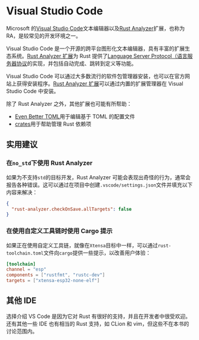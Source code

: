 # Visual Studio Code

Microsoft 的[Visual Studio Code][vscode]文本编辑器以及[Rust Analyzer][rust-analyzer]扩展，也称为 RA，是较常见的开发环境之一。

Visual Studio Code 是一个开源的跨平台图形化文本编辑器，具有丰富的扩展生态系统。[Rust Analyzer 扩展][rust-analyzer-extension]为 Rust 提供了[Language Server Protocol（语言服务器协议][language-server-protocol]的实现，并包括自动完成、跳转到定义等功能。

Visual Studio Code 可以通过大多数流行的软件包管理器安装，也可以在官方网站上获得安装程序。[Rust Analyzer 扩展][rust-analyzer-extension]可以通过内置的扩展管理器在 Visual Studio Code 中安装。

除了 Rust Analyzer 之外，其他扩展也可能有所帮助：

- [Even Better TOML][even-better-toml]用于编辑基于 TOML 的配置文件
- [crates][crates]用于帮助管理 Rust 依赖项

[vscode]: https://code.visualstudio.com/
[rust-analyzer]: https://rust-analyzer.github.io/
[rust-analyzer-extension]: https://marketplace.visualstudio.com/items?itemName=rust-lang.rust-analyzer
[language-server-protocol]: https://microsoft.github.io/language-server-protocol/
[even-better-toml]: https://marketplace.visualstudio.com/items?itemName=tamasfe.even-better-toml
[crates]: https://marketplace.visualstudio.com/items?itemName=serayuzgur.crates

## 实用建议

### 在`no_std`下使用 Rust Analyzer

如果为不支持`std`的目标开发，Rust Analyzer 可能会表现出奇怪的行为，通常会报告各种错误。这可以通过在项目中创建`.vscode/settings.json`文件并填充以下内容来解决：

```json
{
  "rust-analyzer.checkOnSave.allTargets": false
}
```

### 在使用自定义工具链时使用 Cargo 提示

如果正在使用自定义工具链，就像在`Xtensa`目标中一样，可以通过`rust-toolchain.toml`文件向`cargo`提供一些提示，以改善用户体验：

```toml
[toolchain]
channel = "esp"
components = ["rustfmt", "rustc-dev"]
targets = ["xtensa-esp32-none-elf"]
```

## 其他 IDE

选择介绍 VS Code 是因为它对 Rust 有很好的支持，并且在开发者中很受欢迎。还有其他一些 IDE 也有相当的 Rust 支持，如 CLion 和 vim，但这些不在本书的讨论范围内。

[clion]: https://www.jetbrains.com/clion/
[vim]: https://www.vim.org/
